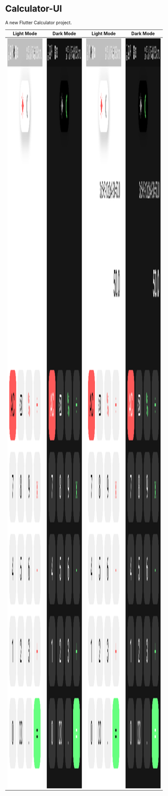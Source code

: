 # Calculator-UI

A new Flutter Calculator project.

| Light Mode | Dark Mode | Light Mode | Dark Mode
| --- | --- | --- | --- |
| <img src="screenshots/1.png" style="height: 60vh;"> | <img src="screenshots/2.png" style="height: 60vh;"> | <img src="screenshots/3.png" style="height: 60vh;"> | <img src="screenshots/4.png" style="height: 60vh;"> |
